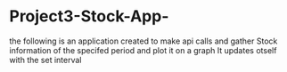 # Project3-Stock-App-

the following is an application created to make api calls and gather Stock information of the specifed period and plot it on a graph 
It updates otself with the set interval

